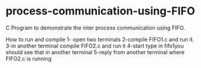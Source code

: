 # process-communication-using-FIFO
C Program to demonstrate the inter process communication using FIFO.

How to run and compile
1- open two terminals
2-compile FIFO1.c and run it.
3-in another terminal compile FIFO2.c and run it
4-start type in fifo1you should see that in another terminal 
5-reply from another terminal where FIFO2.c is running

